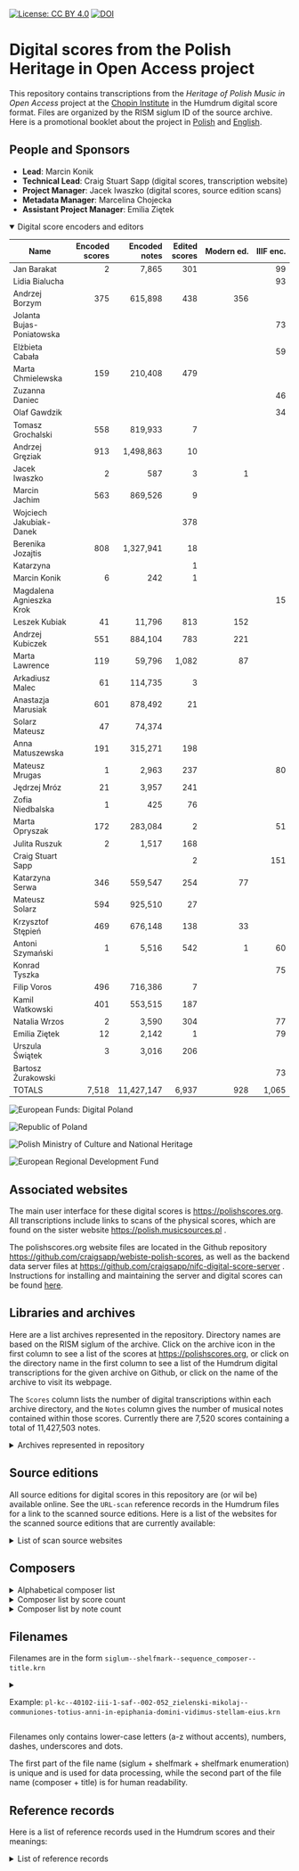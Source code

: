 
[![License: CC BY 4.0](https://img.shields.io/badge/License-CC_BY_4.0-lightgrey.svg)](https://creativecommons.org/licenses/by/4.0/)
[![DOI](https://zenodo.org/badge/DOI/10.5281/zenodo.7118989.svg)](https://doi.org/10.5281/zenodo.7118989)

Digital scores from the Polish Heritage in Open Access project
==============================================================

This repository contains transcriptions from the _Heritage of Polish
Music in Open Access_ project at the [Chopin Institute](https://nifc.pl/en) in the
Humdrum digital score format.   Files are organized by the RISM siglum ID of the
source archive.  Here is a promotional booklet about the project 
in [Polish](https://polishscores.org/info/booklet/popc-2022_pl.pdf)
and [English](https://polishscores.org/info/booklet/popc-2022_en.pdf).



People and Sponsors
-------------------

* **Lead**: Marcin Konik
* **Technical Lead**: Craig Stuart Sapp (digital scores, transcription website)
* **Project Manager**: Jacek Iwaszko (digital scores, source edition scans)
* **Metadata Manager**: Marcelina Chojecka
* **Assistant Project Manager**: Emilia Ziętek

<details open>
<summary>Digital score encoders and editors </summary>

| Name | Encoded scores | Encoded notes | Edited scores | Modern&nbsp;ed. | IIIF&nbsp;enc. |
| ---- | -------------: | ------------: | ------------: | ---------: | ----------: |
| Jan Barakat | 2 | 7,865 | 301 |  | 99 |
| Lidia Bialucha |  |  |  |  | 93 |
| Andrzej Borzym | 375 | 615,898 | 438 | 356 |  |
| Jolanta Bujas-Poniatowska |  |  |  |  | 73 |
| Elżbieta Cabała |  |  |  |  | 59 |
| Marta Chmielewska | 159 | 210,408 | 479 |  |  |
| Zuzanna Daniec |  |  |  |  | 46 |
| Olaf Gawdzik |  |  |  |  | 34 |
| Tomasz Grochalski | 558 | 819,933 | 7 |  |  |
| Andrzej Gręziak | 913 | 1,498,863 | 10 |  |  |
| Jacek Iwaszko | 2 | 587 | 3 | 1 |  |
| Marcin Jachim | 563 | 869,526 | 9 |  |  |
| Wojciech Jakubiak-Danek |  |  | 378 |  |  |
| Berenika Jozajtis | 808 | 1,327,941 | 18 |  |  |
| Katarzyna |  |  | 1 |  |  |
| Marcin Konik | 6 | 242 | 1 |  |  |
| Magdalena Agnieszka Krok |  |  |  |  | 15 |
| Leszek Kubiak | 41 | 11,796 | 813 | 152 |  |
| Andrzej Kubiczek | 551 | 884,104 | 783 | 221 |  |
| Marta Lawrence | 119 | 59,796 | 1,082 | 87 |  |
| Arkadiusz Malec | 61 | 114,735 | 3 |  |  |
| Anastazja Marusiak | 601 | 878,492 | 21 |  |  |
| Solarz Mateusz | 47 | 74,374 |  |  |  |
| Anna Matuszewska | 191 | 315,271 | 198 |  |  |
| Mateusz Mrugas | 1 | 2,963 | 237 |  | 80 |
| Jędrzej Mróz | 21 | 3,957 | 241 |  |  |
| Zofia Niedbalska | 1 | 425 | 76 |  |  |
| Marta Opryszak | 172 | 283,084 | 2 |  | 51 |
| Julita Ruszuk | 2 | 1,517 | 168 |  |  |
| Craig Stuart Sapp |  |  | 2 |  | 151 |
| Katarzyna Serwa | 346 | 559,547 | 254 | 77 |  |
| Mateusz Solarz | 594 | 925,510 | 27 |  |  |
| Krzysztof Stępień | 469 | 676,148 | 138 | 33 |  |
| Antoni Szymański | 1 | 5,516 | 542 | 1 | 60 |
| Konrad Tyszka |  |  |  |  | 75 |
| Filip Voros | 496 | 716,386 | 7 |  |  |
| Kamil Watkowski | 401 | 553,515 | 187 |  |  |
| Natalia Wrzos | 2 | 3,590 | 304 |  | 77 |
| Emilia Ziętek | 12 | 2,142 | 1 |  | 79 |
| Urszula Świątek | 3 | 3,016 | 206 |  |  |
| Bartosz Żurakowski |  |  |  |  | 73 |
| TOTALS | 7,518 | 11,427,147 | 6,937 | 928 | 1,065 |

</details>


![European Funds: Digital Poland](https://user-images.githubusercontent.com/3487289/187831797-73f8d302-7299-499e-a93a-5a977fda556d.png)

![Republic of Poland](https://user-images.githubusercontent.com/3487289/187831991-56a199a3-6d13-4414-b565-9cb28c8c3627.png)

![Polish Ministry of Culture and National Heritage](https://user-images.githubusercontent.com/3487289/187832111-9d2e5c72-0c6b-4bdb-8c3f-b692c6f4b553.png)

![European Regional Development Fund](https://user-images.githubusercontent.com/3487289/187836194-74a41748-21f7-45fa-856e-739d5aab6829.png)



Associated websites
-----------------

The main user interface for these digital scores is https://polishscores.org.
All transcriptions include links to scans of the physical scores, which are
found on the sister website https://polish.musicsources.pl .

The polishscores.org website files are located in the Github repository 
https://github.com/craigsapp/webiste-polish-scores, as well as the backend
data server files at https://github.com/craigsapp/nifc-digital-score-server . Instructions
for installing and maintaining the server and digital scores can be
found [here](https://docs.google.com/document/d/1GacdLcQktSHn2LL7uAoLlU5EelAKPKinbQK19JTCa5I).



Libraries and archives
----------------------

Here are a list archives represented in the repository.  Directory
names are based on the RISM siglum of the archive.  Click on the
archive icon in the first column to see a list of the scores at
https://polishscores.org, or click on the directory name in the
first column to see a list of the Humdrum digital transcriptions
for the given archive on Github, or click on the name of the archive
to visit its webpage.

The `Scores` column lists the number of digital transcriptions within
each archive directory, and the `Notes` column gives the number of
musical notes contained within those scores.   Currently there are
7,520 scores containing a total of 11,427,503 notes.

<details><summary>Archives represented in repository</summary>

| Siglum | Library | Scores |    % | Notes |    % |
| ------ | ------- | -----: | ---: | ----: | ---: |
| <a target="_blank" href="https://polishscores.org?s=pl-cz"><img src="https://raw.githubusercontent.com/craigsapp/website-polish-scores/main/img/siglum/unknown.svg"></a><br/><span style="white-space:pre; text-align:center;" class="nobr">[pl-cz](https://github.com/pl-wnifc/humdrum-polish-scores/tree/main/pl-cz/kern)</span></span> | [Jasna Góra Monastery](https://jasnagora.pl/en/o-sanktuarium/biblioteki/biblioteka-jasnogorska) | 1,298 | 17.2 | 3,359,559 | 29.3 |
| <a target="_blank" href="https://polishscores.org?s=pl-wtm"><img src="https://raw.githubusercontent.com/craigsapp/website-polish-scores/main/img/siglum/unknown.svg"></a><br/><span style="white-space:pre; text-align:center;" class="nobr">[pl-wtm](https://github.com/pl-wnifc/humdrum-polish-scores/tree/main/pl-wtm/kern)</span></span> | [Warsaw Music Society](http://warszawskietowarzystwomuzyczne.pl/biblioteka/) | 1,227 | 16.3 | 2,309,236 | 20.2 |
| <a target="_blank" href="https://polishscores.org?s=pl-sa"><img src="https://raw.githubusercontent.com/craigsapp/website-polish-scores/main/img/siglum/unknown.svg"></a><br/><span style="white-space:pre; text-align:center;" class="nobr">[pl-sa](https://github.com/pl-wnifc/humdrum-polish-scores/tree/main/pl-sa/kern)</span></span> | [Diocesan Library, Sandomierz](https://bc.bdsandomierz.pl/dlibra?language=en) | 1,244 | 16.5 | 1,574,950 | 13.7 |
| <a target="_blank" href="https://polishscores.org?s=pl-kk"><img src="https://raw.githubusercontent.com/craigsapp/website-polish-scores/main/img/siglum/unknown.svg"></a><br/><span style="white-space:pre; text-align:center;" class="nobr">[pl-kk](https://github.com/pl-wnifc/humdrum-polish-scores/tree/main/pl-kk/kern)</span></span> | [Wawel Cathedral, Cracow](http://akkk.com.pl) | 1,721 | 22.8 | 1,320,702 | 11.5 |
| <a target="_blank" href="https://polishscores.org?s=pl-wn"><img src="https://raw.githubusercontent.com/craigsapp/website-polish-scores/main/img/siglum/unknown.svg"></a><br/><span style="white-space:pre; text-align:center;" class="nobr">[pl-wn](https://github.com/pl-wnifc/humdrum-polish-scores/tree/main/pl-wn/kern)</span></span> | [Polish National Library](https://www.bn.org.pl/en) | 505 | 6.7 | 815,962 | 7.1 |
| <a target="_blank" href="https://polishscores.org?s=pl-wumfc"><img src="https://raw.githubusercontent.com/craigsapp/website-polish-scores/main/img/siglum/unknown.svg"></a><br/><span style="white-space:pre; text-align:center;" class="nobr">[pl-wumfc](https://github.com/pl-wnifc/humdrum-polish-scores/tree/main/pl-wumfc/kern)</span></span> | [Chopin University of Music](http://www.biblioteka.chopin.edu.pl/pl) | 287 | 3.8 | 623,757 | 5.4 |
| <a target="_blank" href="https://polishscores.org?s=pl-stab"><img src="https://raw.githubusercontent.com/craigsapp/website-polish-scores/main/img/siglum/unknown.svg"></a><br/><span style="white-space:pre; text-align:center;" class="nobr">[pl-stab](https://github.com/pl-wnifc/humdrum-polish-scores/tree/main/pl-stab/kern)</span></span> | [St. Adalbert Abbey, Staniątki](https://rism.info/library_collections/2017/09/28/music-in-the-convent-of-st-adalberts-abbey-in.html) | 154 | 2.0 | 379,880 | 3.3 |
| <a target="_blank" href="https://polishscores.org?s=pl-wnifc"><img src="https://raw.githubusercontent.com/craigsapp/website-polish-scores/main/img/siglum/unknown.svg"></a><br/><span style="white-space:pre; text-align:center;" class="nobr">[pl-wnifc](https://github.com/pl-wnifc/humdrum-polish-scores/tree/main/pl-wnifc/kern)</span></span> | [Chopin Institute, Warsaw](https://nifc.pl/en) | 394 | 5.2 | 337,309 | 2.9 |
| <a target="_blank" href="https://polishscores.org?s=pl-gd"><img src="https://raw.githubusercontent.com/craigsapp/website-polish-scores/main/img/siglum/unknown.svg"></a><br/><span style="white-space:pre; text-align:center;" class="nobr">[pl-gd](https://github.com/pl-wnifc/humdrum-polish-scores/tree/main/pl-gd/kern)</span></span> | [Gdańsk Library PAoS](https://bgpan.gda.pl/?lang=en) | 245 | 3.2 | 190,407 | 1.6 |
| <a target="_blank" href="https://polishscores.org?s=s-uu"><img src="https://raw.githubusercontent.com/craigsapp/website-polish-scores/main/img/siglum/unknown.svg"></a><br/><span style="white-space:pre; text-align:center;" class="nobr">[s-uu](https://github.com/pl-wnifc/humdrum-polish-scores/tree/main/s-uu/kern)</span></span> | [Uppsala University Library](https://www.ub.uu.se/?languageId=1) | 46 | 0.6 | 137,778 | 1.2 |
| <a target="_blank" href="https://polishscores.org?s=pl-kj"><img src="https://raw.githubusercontent.com/craigsapp/website-polish-scores/main/img/siglum/unknown.svg"></a><br/><span style="white-space:pre; text-align:center;" class="nobr">[pl-kj](https://github.com/pl-wnifc/humdrum-polish-scores/tree/main/pl-kj/kern)</span></span> | [Jagiellonian Library, Cracow](https://bj.uj.edu.pl/en_GB/start-en) | 32 | 0.4 | 83,739 | 0.7 |
| <a target="_blank" href="https://polishscores.org?s=pl-kozmzk"><img src="https://raw.githubusercontent.com/craigsapp/website-polish-scores/main/img/siglum/unknown.svg"></a><br/><span style="white-space:pre; text-align:center;" class="nobr">[pl-kozmzk](https://github.com/pl-wnifc/humdrum-polish-scores/tree/main/pl-kozmzk/kern)</span></span> | [Zamoyski Museum, Kozłówka](https://www-muzeumzamoyskich-pl.translate.goog/?_x_tr_sch=http&_x_tr_sl=auto&_x_tr_tl=en&_x_tr_hl=en) | 167 | 2.2 | 82,883 | 0.7 |
| <a target="_blank" href="https://polishscores.org?s=pl-kc"><img src="https://raw.githubusercontent.com/craigsapp/website-polish-scores/main/img/siglum/unknown.svg"></a><br/><span style="white-space:pre; text-align:center;" class="nobr">[pl-kc](https://github.com/pl-wnifc/humdrum-polish-scores/tree/main/pl-kc/kern)</span></span> | [Czartoryski Library, Cracow](https://mnk.pl/branch/the-princes-czartoyski-library) | 108 | 1.4 | 73,359 | 0.6 |
| <a target="_blank" href="https://polishscores.org?s=d-b"><img src="https://raw.githubusercontent.com/craigsapp/website-polish-scores/main/img/siglum/unknown.svg"></a><br/><span style="white-space:pre; text-align:center;" class="nobr">[d-b](https://github.com/pl-wnifc/humdrum-polish-scores/tree/main/d-b/kern)</span></span> | [Berlin State Library](https://staatsbibliothek-berlin.de/en/) | 32 | 0.4 | 45,368 | 0.3 |
| <a target="_blank" href="https://polishscores.org?s=pl-wru"><img src="https://raw.githubusercontent.com/craigsapp/website-polish-scores/main/img/siglum/unknown.svg"></a><br/><span style="white-space:pre; text-align:center;" class="nobr">[pl-wru](https://github.com/pl-wnifc/humdrum-polish-scores/tree/main/pl-wru/kern)</span></span> | [Wrocław University Library](https://www.bu.uni.wroc.pl/en) | 24 | 0.3 | 43,392 | 0.3 |
| <a target="_blank" href="https://polishscores.org?s=ch-gmu"><img src="https://raw.githubusercontent.com/craigsapp/website-polish-scores/main/img/siglum/unknown.svg"></a><br/><span style="white-space:pre; text-align:center;" class="nobr">[ch-gmu](https://github.com/pl-wnifc/humdrum-polish-scores/tree/main/ch-gmu/kern)</span></span> | [Music Library, Geneve](http://institutions.ville-geneve.ch/fr/bge/services/salles-detude/la-musicale/) | 3 | 0.0 | 37,986 | 0.3 |
| <a target="_blank" href="https://polishscores.org?s=d-hs"><img src="https://raw.githubusercontent.com/craigsapp/website-polish-scores/main/img/siglum/unknown.svg"></a><br/><span style="white-space:pre; text-align:center;" class="nobr">[d-hs](https://github.com/pl-wnifc/humdrum-polish-scores/tree/main/d-hs/kern)</span></span> | [Hamburg University Library](https://www.sub.uni-hamburg.de/en/service/english.html) | 29 | 0.3 | 9,144 | 0.0 |
| <a target="_blank" href="https://polishscores.org?s=d-dl"><img src="https://raw.githubusercontent.com/craigsapp/website-polish-scores/main/img/siglum/unknown.svg"></a><br/><span style="white-space:pre; text-align:center;" class="nobr">[d-dl](https://github.com/pl-wnifc/humdrum-polish-scores/tree/main/d-dl/kern)</span></span> | [Dresden University Library](https://www.slub-dresden.de/en) | 2 | 0.0 | 947 | 0.0 |
| <a target="_blank" href="https://polishscores.org?s=d-mbs"><img src="https://raw.githubusercontent.com/craigsapp/website-polish-scores/main/img/siglum/unknown.svg"></a><br/><span style="white-space:pre; text-align:center;" class="nobr">[d-mbs](https://github.com/pl-wnifc/humdrum-polish-scores/tree/main/d-mbs/kern)</span></span> | [Bavarian State Library](https://www.bsb-muenchen.de/en/) | 1 | 0.0 | 823 | 0.0 |
| <a target="_blank" href="https://polishscores.org?s=d-bnu"><img src="https://raw.githubusercontent.com/craigsapp/website-polish-scores/main/img/siglum/unknown.svg"></a><br/><span style="white-space:pre; text-align:center;" class="nobr">[d-bnu](https://github.com/pl-wnifc/humdrum-polish-scores/tree/main/d-bnu/kern)</span></span> | [Bonn University Library](https://www.ulb.uni-bonn.de/en/) | 1 | 0.0 | 322 | 0.0 |

</details>


Source editions
---------------

All source editions for digital scores in this repository are (or wil be)
available online.  See the `URL-scan` reference records in the Humdrum
files for a link to the scanned source editions.  Here is a list of the
websites for the scanned source editions that are currently available:

<details>
<summary>List of scan source websites</summary>

| Website | Scores | Percent |
| ------- | -----: | ------: |
| <a target="_blank" href="http://staniatki.studiokropka.pl/mbp">Music of the Polish Benedictine Sisters</a> | 8 | 0.1 |
| <a target="_blank" href="https://bc.bdsandomierz.pl/dilibra">Digital Library of the Diocesan Library in Sandomierz</a> | 1,010 | 15.7 |
| (https://chopinonline.ac.uk)[https://chopinonline.ac.uk] | 3 | 0.0 |
| <a target="_blank" href="https://cyfrowe.mnk.pl">Polish National Museum in Krakow</a> | 108 | 1.6 |
| (https://digital.slub-dresden.de)[https://digital.slub-dresden.de] | 2 | 0.0 |
| (https://digital.staatsbibliothek-berlin.de)[https://digital.staatsbibliothek-berlin.de] | 32 | 0.4 |
| (https://digitale-sammlungen.ulb.uni-bonn.de)[https://digitale-sammlungen.ulb.uni-bonn.de] | 1 | 0.0 |
| (https://digitalisate.sub.uni-hamburg.de)[https://digitalisate.sub.uni-hamburg.de] | 29 | 0.4 |
| (https://jbc.bj.uj.edu.pl)[https://jbc.bj.uj.edu.pl] | 17 | 0.2 |
| <a target="_blank" href="https://polish.musicsources.pl">Polish Music Sources</a> (<a target="_blank" href="https://nifc.pl">NIFC<a>) | 4,616 | 71.7 |
| <a target="_blank" href="http://polona.pl">Polona</a> (<a target="_blank" href="https://www.bn.org.pl/en">Polish National Library</a>) | 5 | 0.0 |
| (https://polona2.pl)[https://polona2.pl] | 529 | 8.2 |
| (https://stimmbuecher.digitale-sammlungen.de)[https://stimmbuecher.digitale-sammlungen.de] | 1 | 0.0 |
| (https://www.bibliotekacyfrowa.pl)[https://www.bibliotekacyfrowa.pl] | 24 | 0.3 |
| (https://www2.musik.uu.se)[https://www2.musik.uu.se] | 46 | 0.7 |
| TOTAL | 6431 |     |

</details>



Composers
---------

<details markdown="1">
<summary> Alphabetical composer list</summary>

| Composer | Scores | Notes |
| -------- | -----: | ----: |
| A. S. | 2 | 711 |
| Abersbach, Jan Jiří | 2 | 1,693 |
| Andrychowicz, J. | 2 | 1,913 |
| Anerio, Giovanni Francesco | 6 | 7,670 |
| Anonymous | 1,960 | 1,156,939 |
| Asola, Giovanni Matteo | 23 | 12,800 |
| Astorga, Emanuele d' | 1 | 1,682 |
| Bach, Johann Christian | 6 | 12,310 |
| Barcicki, Jan | 6 | 2,664 |
| Bauer | 7 | 18,876 |
| Bauer, Joseph Anton | 1 | 1,494 |
| Bazylik, Cyprian | 8 | 1,737 |
| Beethoven, Ludwig van | 1 | 2,476 |
| Bellinzani, Paolo Benedetto | 4 | 3,792 |
| Bencini | 1 | 1,712 |
| Beyer, Ferdinand | 1 | 2,284 |
| Biandrà, Giovanni Pietro | 2 | 1,140 |
| Binder, Christlieb Siegmund | 6 | 9,216 |
| Boczkowski, Kazimierz | 3 | 7,182 |
| Bogoimski, Tadeusz | 5 | 13,603 |
| Boguński, Baltazar | 7 | 39,063 |
| Bohdanowicz, Bazyli | 4 | 6,535 |
| Boieldieu, Adrien | 1 | 356 |
| Bolehovský, Josef | 21 | 60,990 |
| Borek, Krzysztof | 9 | 7,256 |
| Borimius, Jan | 1 | 983 |
| Bortnjanskij, Dmitrij Stepanovič | 1 | 251 |
| Braun, Jan | 1 | 4,949 |
| Brentner, Johann Joseph Ignaz | 10 | 13,163 |
| Brioschi, Antonio | 4 | 3,284 |
| Brixi, František Xaver | 5 | 20,391 |
| Brixi, Viktorín | 2 | 9,613 |
| Brykner, Jerzy | 26 | 37,627 |
| Brzezińska, Filipina | 3 | 1,699 |
| Brzowska, Jadwiga | 5 | 2,319 |
| Buchner, Philipp Friedrich | 24 | 43,392 |
| Bułakowski, Stefan | 13 | 15,440 |
| Bühler, Franz | 1 | 180 |
| Bądarzewska, Tekla | 7 | 8,600 |
| Caderski, Piotr | 1 | 272 |
| Cadéac, Pierre | 10 | 7,567 |
| Caldara, Antonio | 1 | 1,138 |
| Cardilli, Jacopo Antonio | 1 | 101 |
| Casali, Giovanni Battista | 17 | 16,203 |
| Certon, Pierre | 18 | 17,610 |
| Chodkiewicz, Zofia | 2 | 1,227 |
| Chopin, Fryderyk | 3 | 37,986 |
| Chwalibóg, Izydor Konstanty | 6 | 2,476 |
| Constanzi | 9 | 7,842 |
| Conti | 2 | 4,378 |
| Costanzi, Giovanni Battista | 18 | 10,983 |
| Cramer, Johann Baptist | 1 | 3,325 |
| Croce, Giovanni | 4 | 410 |
| Cybulski, Izydor Józef | 10 | 6,608 |
| Czajkowski, Konstanty | 1 | 1,873 |
| Czerny, Carl | 1 | 561 |
| Damse, Józef | 14 | 56,949 |
| Danielski, Florian | 2 | 2,410 |
| Danik, Ján Ignác | 9 | 18,594 |
| Danka | 9 | 20,239 |
| Dankowski, Adalbert | 149 | 418,961 |
| Daubeck, Józef | 2 | 7,032 |
| De Majo, Gian Francesco | 1 | 2,630 |
| Dembowska, Konstancja | 1 | 181 |
| Dietrich, Moritz | 2 | 3,463 |
| Dittersdorf, Carl Ditters von | 4 | 7,906 |
| Dobrzyński, Ignacy Feliks | 56 | 223,202 |
| Elsner, Józef | 142 | 557,515 |
| Engel, Jan | 29 | 78,432 |
| Ett, Caspar | 1 | 129 |
| Fertner, Karol | 4 | 18,728 |
| Fierszewicz, Daniel | 2 | 306 |
| Figulenti | 1 | 2,221 |
| Filipowicz, P. | 1 | 144 |
| Fils, Anton | 4 | 3,987 |
| Fischietti, Giovanni | 1 | 1,690 |
| Flasza, Tomasz | 1 | 82 |
| Fleming, Jan | 9 | 36,561 |
| Flori, Georg | 4 | 496 |
| Fuchs | 1 | 281 |
| Förster, Kaspar | 44 | 133,795 |
| Führer, Robert | 6 | 1,749 |
| G. B. B. | 1 | 857 |
| Gabrieli, Andrea | 4 | 621 |
| Gabussi, Giulio Cesare | 2 | 237 |
| Gall, Jan Karol | 10 | 6,967 |
| Gallus, Iacobus | 1 | 426 |
| Gawara, Walentyn | 1 | 535 |
| Geiger, Konstanze | 1 | 110 |
| Geistlener, Barbara | 1 | 702 |
| Gimeshoffer | 3 | 2,806 |
| Giżycka-Zamoyska, Ludmiła | 3 | 2,234 |
| Goetz-Gieczyński, Cyryl | 15 | 77,488 |
| Gomółka, Mikołaj | 151 | 27,690 |
| Gorczycki, Grzegorz Gerwazy | 65 | 41,502 |
| Gostowski | 2 | 1,795 |
| Gotschalk, Filip | 33 | 65,230 |
| Goudimel, Claude | 8 | 6,913 |
| Gołąbek, Jakub | 6 | 9,548 |
| Grabowski, Stanisław | 1 | 5,485 |
| Graun, Carl Heinrich | 9 | 22,714 |
| Grem, Tomasz | 1 | 2,374 |
| Grim, Józef | 15 | 3,933 |
| Grose, Michael Ehregott | 1 | 1,090 |
| Grossmann, Ludwik | 2 | 1,807 |
| Gruberski, Eugenjusz | 1 | 1,107 |
| Guami, Gioseffo | 4 | 606 |
| Guglielmi, Pietro Alessandro | 3 | 5,706 |
| Habermann, Jan Piotr | 3 | 4,270 |
| Hanel | 6 | 1,742 |
| Haslinger | 8 | 6,007 |
| Hasse, Johann Adolf | 15 | 45,731 |
| Haydn, Joseph | 23 | 20,548 |
| Hepner | 10 | 3,205 |
| Hermanowski, A. | 3 | 7,222 |
| Hertz, Michał | 71 | 102,809 |
| Hey-Stawicki, Michał | 2 | 576 |
| Hlonowski, J. | 2 | 294 |
| Hoffmeister, Franz Anton | 2 | 753 |
| Hofmann, Leopold | 9 | 27,667 |
| Holland, Jan Dawid | 40 | 23,431 |
| Holzbauer, Ignaz | 2 | 4,785 |
| Händel, Georg Friedrich | 1 | 298 |
| Häser, August Ferdinand | 20 | 8,272 |
| Hérissant, Jehan | 3 | 2,768 |
| Ingegneri, Marc'Antonio | 1 | 192 |
| Isaac, Heinrich | 1 | 530 |
| Isouard, Nicolas | 1 | 359 |
| Jachet de Mantua | 5 | 5,723 |
| Jacotin | 2 | 3,403 |
| Janicki, Mikołaj | 4 | 3,333 |
| Janiewicz, Feliks | 17 | 36,591 |
| Janisch | 1 | 3,154 |
| Jansa, Leopold | 1 | 5,052 |
| Jarecki, Henryk | 2 | 1,691 |
| Jarecki, Józef | 8 | 5,777 |
| Jarzębski, Adam | 28 | 38,092 |
| Jeric | 5 | 2,986 |
| Just, Franciszek Kasper | 15 | 36,772 |
| Kalous, Václav | 8 | 34,622 |
| Kamieński, Antoni | 5 | 2,921 |
| Kamiński, F. | 2 | 4,936 |
| Kamiński, P. | 1 | 3,165 |
| Karłowicz, Mieczysław | 14 | 74,688 |
| Kaspar | 6 | 4,653 |
| Kasprzykowski, Ignacy | 12 | 7,987 |
| Każyński, Wiktor | 1 | 1,651 |
| Kellerer, Christophorus | 1 | 2,292 |
| Kietliński, Albert | 1 | 555 |
| Klakowski | 9 | 22,150 |
| Klemczyński, Julian | 3 | 4,529 |
| Kobierkowicz, Józef | 14 | 19,943 |
| Komorowski, Ignacy Marceli | 1 | 217 |
| Koperski, Maksymilian | 24 | 78,901 |
| Kotowicz | 6 | 14,262 |
| Kottritsch, Franciszek | 10 | 11,728 |
| Kozłowski, Józef | 31 | 117,841 |
| Kościuszko, Tadeusz | 4 | 2,706 |
| Krassowski | 1 | 1,944 |
| Kraszewski, Józef Ignacy | 1 | 1,257 |
| Kraus, Józef | 1 | 1,962 |
| Kraus, Lambert | 8 | 11,329 |
| Kreith | 4 | 2,010 |
| Krener, Jan | 2 | 771 |
| Kreutzer | 1 | 512 |
| Krogulski, Józef Władysław | 41 | 65,330 |
| Krogulski, Władysław | 1 | 1,464 |
| Krysta, Józef | 1 | 1,217 |
| Krzewdzieński, Paweł | 1 | 5,083 |
| Krzykowski, F. | 1 | 1,968 |
| Królikiewicz, Napoleon | 3 | 1,181 |
| Kuci, Mateusz | 21 | 54,038 |
| Kurpiński, Karol Kazimierz | 38 | 69,648 |
| Kuttricz, Lania | 1 | 2,389 |
| Königsperger, Marianus | 7 | 10,654 |
| Kątski, Antoni | 5 | 16,770 |
| Kątski, Apolinary | 20 | 78,032 |
| Kędzierski, X. A. | 1 | 205 |
| Lachner, Ignaz | 3 | 2,218 |
| Lampugnani, Giovanni Battista | 1 | 1,646 |
| Lasso, Ferdinand di | 2 | 230 |
| Lasso, Orlando di | 33 | 6,612 |
| Lasso, Rudolph di | 4 | 606 |
| Laube, Antonín | 1 | 1,643 |
| Lechleitner, Ferdinand Simon | 51 | 127,071 |
| Lessel, Franciszek | 21 | 44,134 |
| Leszczyński, Władysław | 5 | 5,885 |
| Lewandowski, Leopold Leon | 3 | 1,666 |
| Lhéritier, Jean | 1 | 1,127 |
| Lilius, Franciszek | 38 | 24,544 |
| Linowski, Józef | 1 | 632 |
| Lipski, Stanisław | 3 | 4,614 |
| Loos, Karel | 1 | 2,391 |
| Lubelczyk, Jakub | 1 | 180 |
| Lubomirska, Ludwika | 1 | 614 |
| Lubomirski, Kazimierz | 4 | 6,085 |
| Lubowski, Józef | 1 | 6,519 |
| Luna, Georgius | 92 | 251,534 |
| Luython, Carl | 8 | 4,289 |
| Löbmann, J. | 4 | 1,066 |
| M.M. | 4 | 2,322 |
| Maader, Ludwik | 46 | 116,000 |
| Maintzer, Franz | 3 | 290 |
| Majewska, J. | 1 | 203 |
| Maldere, Pierre van | 3 | 6,821 |
| Malik, Jan | 4 | 4,894 |
| Marenzio, Luca | 171 | 112,168 |
| Marescalchi, Luigi | 6 | 14,475 |
| Massaino, Tiburzio | 5 | 662 |
| Maszyński, Piotr | 4 | 3,909 |
| Mathieu | 1 | 708 |
| Matuszkiewicz, Franciszek | 3 | 6,611 |
| Maxylewicz, Wincenty | 7 | 6,281 |
| Mel, Rinaldo del | 3 | 405 |
| Merlini | 1 | 648 |
| Mielczewski, Marcin | 4 | 15,373 |
| Mikuli, Karol | 16 | 24,858 |
| Miné, Jacques-Claude-Adolphe | 1 | 2,388 |
| Miskiewicz, Maciej Arnulf | 1 | 204 |
| Monczyński, Roman | 1 | 1,920 |
| Monfreulle, Róża Eleonora | 1 | 581 |
| Moniuszko, Stanisław | 412 | 824,788 |
| Monte, Philippe de | 4 | 503 |
| Morales, Cristóbal de | 5 | 6,205 |
| Morawski, Józef Bernard | 2 | 3,259 |
| Moulu, Pierre | 5 | 5,077 |
| Mouton, Jean | 1 | 2,032 |
| Mrozowski, Tadeusz | 12 | 14,227 |
| Musiałowski, Jan | 1 | 464 |
| Mysliveček, Josef | 3 | 2,366 |
| Méhul, Etienne-Nicolas | 1 | 236 |
| Młynarski, Emil | 11 | 29,333 |
| Namieyski, Jan | 5 | 16,537 |
| Namysłowski, Karol | 6 | 4,753 |
| Naumann, Johann Gottlieb | 4 | 8,625 |
| Neumann | 4 | 7,842 |
| Neumann, Wawrzyniec | 11 | 19,988 |
| Nidecki, Tomasz Napoleon | 1 | 561 |
| Niewiadomski, Stanisław | 1 | 885 |
| Noskowski, Zygmunt | 108 | 211,775 |
| Nowakiewicz, Kazimierz | 26 | 61,177 |
| Nowakowski, Józef | 19 | 15,917 |
| Nowicki, Ludwik | 2 | 4,766 |
| Ogiński, Michał Kleofas | 16 | 11,435 |
| Orda, Napoleon | 2 | 3,427 |
| Orgas, Annibale | 1 | 843 |
| Orłowski, Antoni | 1 | 1,038 |
| Orłowski, Michał | 16 | 31,120 |
| Osmański, Wojciech | 4 | 4,087 |
| Ostrowski, Jan | 3 | 1,933 |
| Pacelli, Asprilio | 9 | 9,933 |
| Pachulski, Henryk | 1 | 453 |
| Paderewski, Ignacy Jan | 112 | 140,685 |
| Palestrina, Giovanni Pierluigi da | 46 | 20,717 |
| Paszkiewicz, Andrzej | 3 | 1,031 |
| Pausch, Eugen | 7 | 11,803 |
| Pergolesi, Giovanni Battista | 12 | 15,350 |
| Pichl, Václav | 1 | 3,476 |
| Pichler, Johann Melchior | 5 | 4,737 |
| Piotrowski, Franciszek | 1 | 2,660 |
| Pitoni, Giuseppe Ottavio | 2 | 1,213 |
| Pleyel, Ignace | 14 | 24,142 |
| Pokorný, Franz Xaver | 1 | 2,500 |
| Porta, Costanzo | 2 | 151 |
| Potocka, Emilia | 1 | 2,017 |
| Pottier, Matthias | 3 | 452 |
| Puchalski | 1 | 181 |
| Pugnani, Gaetano | 15 | 10,742 |
| Pych, Leopold | 18 | 42,371 |
| Pękiel, Bartłomiej | 56 | 57,975 |
| Radziwiłł, Antoni Henryk | 3 | 1,269 |
| Raszek, Wacław | 128 | 363,227 |
| Rathgeber, Johann Valentin | 6 | 12,747 |
| Ratti, Lorenzo | 1 | 230 |
| Renner, Josef | 7 | 6,551 |
| Rhein, Carolo de | 1 | 3,798 |
| Riccieri, Giovanni Antonio | 3 | 3,243 |
| Richling | 16 | 4,807 |
| Righini, Vincenzo | 8 | 38,549 |
| Rodowski, Aleksander | 57 | 153,190 |
| Rossini, Gioachino | 2 | 1,458 |
| Rossochalski | 1 | 1,055 |
| Rothe | 1 | 195 |
| Rudkowski, Mateusz | 1 | 234 |
| Ruffo, Vincenzo | 5 | 6,759 |
| Ruggiero | 1 | 1,933 |
| Ruth, Christian Joseph | 5 | 13,033 |
| Rychling, Wincenty Wacław | 2 | 490 |
| Rygall, Ignacy | 35 | 51,953 |
| Rzepko, Adolf | 12 | 23,735 |
| Różycki, Jacek | 12 | 10,512 |
| Sabino, Ippolito | 5 | 2,889 |
| Sacchini, Antonio | 3 | 7,765 |
| Salèpico, Josquino | 1 | 145 |
| Samin, Vulfran | 4 | 2,758 |
| Scacchi, Marco | 9 | 14,893 |
| Schall, Claus Nielsen | 1 | 533 |
| Schiedermayr, Johann Baptist | 1 | 1,425 |
| Scholenberger | 1 | 1,103 |
| Schwertzer, J. | 1 | 145 |
| Schöpf | 2 | 1,076 |
| Sebastian z Felsztyna | 5 | 2,867 |
| Senfl, Ludwig | 1 | 673 |
| Sieprawski, Paweł | 1 | 3,932 |
| Sierosławski, Józef | 1 | 752 |
| Singenberger, Johann Baptist | 13 | 2,366 |
| Siwiński, Andrzej | 24 | 24,555 |
| Smacierzyński | 1 | 113 |
| Sokół, Andrzej | 1 | 287 |
| Sonnenfeld, Adolf Gustaw | 1 | 1,428 |
| Sowiński, Wojciech | 97 | 273,992 |
| Stabile, Annibale | 63 | 47,467 |
| Stachowicz, Damian | 1 | 1,141 |
| Staromiejski, J. | 8 | 35,214 |
| Statkowski, Tadeusz | 1 | 6,252 |
| Stefani, Jan | 5 | 5,891 |
| Stefani, Józef | 457 | 868,872 |
| Stefani, P. | 2 | 860 |
| Stolle | 4 | 4,935 |
| Stolpe, Alojzy | 1 | 845 |
| Studziński, Karol | 7 | 3,333 |
| Studziński, Kazimierz | 1 | 593 |
| Studziński, Piotr | 10 | 16,914 |
| Studziński, Wincenty | 8 | 10,634 |
| Szadek, Tomasz | 9 | 10,181 |
| Szarzyński, Stanisław Sylwester | 1 | 2,363 |
| Szczurowski, Jacek | 22 | 43,304 |
| Szlagórski, Walenty | 19 | 10,497 |
| Szymanowska, Maria | 40 | 52,444 |
| Słoczyński, Wojciech | 11 | 30,488 |
| Tarnowski, Adam | 4 | 1,282 |
| Teichmann, Antoni | 1 | 1,269 |
| Terzago, Bernardino | 1 | 488 |
| Toeschi, Carl Joseph | 6 | 16,530 |
| Troschel | 1 | 122 |
| Troschel, Wilhelm | 34 | 45,116 |
| Turczyński, Paschalis | 1 | 1,452 |
| Turowicz, Ksawery | 1 | 219 |
| Tymolski, Fabian | 6 | 3,262 |
| Unicki | 1 | 928 |
| Vanhal, Johann Baptist | 2 | 560 |
| Vinci, Leonardo | 1 | 1,775 |
| Vogel | 21 | 136,024 |
| Volckmer, Augustin | 126 | 440,095 |
| Wacław z Szamotuł | 2 | 1,042 |
| Walczyński, Franciszek | 106 | 20,218 |
| Wański, Jan | 11 | 17,253 |
| Went, Johann Nepomuk | 4 | 3,658 |
| Wieniawski, Henryk | 38 | 111,290 |
| Wieniawski, Józef | 7 | 23,373 |
| Wiltberger, August | 5 | 1,811 |
| Winter, Peter von | 2 | 751 |
| Witt, Franz Xaver | 2 | 645 |
| Wolff, Edward | 1 | 2,502 |
| Worobecki, Józef | 5 | 1,680 |
| Wołoszko, Andrzej | 1 | 5,167 |
| Wronowicz, Maciej H. | 1 | 4,437 |
| Wroński, Adam | 4 | 9,232 |
| Wygrzywalski, Józef | 6 | 13,743 |
| Wysocki, Kasper Napoleon | 30 | 31,921 |
| Zajączkowski, Roman | 4 | 7,313 |
| Zandtfelder, Nicolaus Joseph Ignatius | 1 | 346 |
| Zangl, Johann Baptist | 6 | 3,045 |
| Zarzycki, Aleksander | 1 | 2,054 |
| Zarębski, Juliusz | 19 | 69,526 |
| Zeidler, Józef | 32 | 101,447 |
| Ziegler | 3 | 4,902 |
| Zieleniewicz, Mathias | 10 | 6,192 |
| Zieleński, Mikołaj | 108 | 73,359 |
| Zientarski, Romuald Teodor | 12 | 4,257 |
| Złotaszewski, Józef | 1 | 521 |
| Ćwiklicz, Bolesław Jan | 11 | 5,162 |
| Łada, Kazimierz | 2 | 2,389 |
| Łodwigowski, Edward Stefan | 50 | 9,152 |
| Łukaszewicz, Maciej | 3 | 4,796 |
| Ścigalski, Franciszek | 51 | 160,656 |
| Śmietański, Emil Władysław | 74 | 249,001 |
| Żebrowski, Marcin Józef | 71 | 154,141 |
| Żeleński, Władysław | 155 | 323,436 |

</details>

<details markdown="1">
<summary> Composer list by score count</summary>

| Composer | Scores | Notes |
| -------- | -----: | ----: |
| Anonymous | 1,960 | 1,156,939 |
| Stefani, Józef | 457 | 868,872 |
| Moniuszko, Stanisław | 412 | 824,788 |
| Marenzio, Luca | 171 | 112,168 |
| Żeleński, Władysław | 155 | 323,436 |
| Gomółka, Mikołaj | 151 | 27,690 |
| Dankowski, Adalbert | 149 | 418,961 |
| Elsner, Józef | 142 | 557,515 |
| Raszek, Wacław | 128 | 363,227 |
| Volckmer, Augustin | 126 | 440,095 |
| Paderewski, Ignacy Jan | 112 | 140,685 |
| Noskowski, Zygmunt | 108 | 211,775 |
| Zieleński, Mikołaj | 108 | 73,359 |
| Walczyński, Franciszek | 106 | 20,218 |
| Sowiński, Wojciech | 97 | 273,992 |
| Luna, Georgius | 92 | 251,534 |
| Śmietański, Emil Władysław | 74 | 249,001 |
| Hertz, Michał | 71 | 102,809 |
| Żebrowski, Marcin Józef | 71 | 154,141 |
| Gorczycki, Grzegorz Gerwazy | 65 | 41,502 |
| Stabile, Annibale | 63 | 47,467 |
| Rodowski, Aleksander | 57 | 153,190 |
| Dobrzyński, Ignacy Feliks | 56 | 223,202 |
| Pękiel, Bartłomiej | 56 | 57,975 |
| Lechleitner, Ferdinand Simon | 51 | 127,071 |
| Ścigalski, Franciszek | 51 | 160,656 |
| Łodwigowski, Edward Stefan | 50 | 9,152 |
| Maader, Ludwik | 46 | 116,000 |
| Palestrina, Giovanni Pierluigi da | 46 | 20,717 |
| Förster, Kaspar | 44 | 133,795 |
| Krogulski, Józef Władysław | 41 | 65,330 |
| Holland, Jan Dawid | 40 | 23,431 |
| Szymanowska, Maria | 40 | 52,444 |
| Kurpiński, Karol Kazimierz | 38 | 69,648 |
| Lilius, Franciszek | 38 | 24,544 |
| Wieniawski, Henryk | 38 | 111,290 |
| Rygall, Ignacy | 35 | 51,953 |
| Troschel, Wilhelm | 34 | 45,116 |
| Gotschalk, Filip | 33 | 65,230 |
| Lasso, Orlando di | 33 | 6,612 |
| Zeidler, Józef | 32 | 101,447 |
| Kozłowski, Józef | 31 | 117,841 |
| Wysocki, Kasper Napoleon | 30 | 31,921 |
| Engel, Jan | 29 | 78,432 |
| Jarzębski, Adam | 28 | 38,092 |
| Brykner, Jerzy | 26 | 37,627 |
| Nowakiewicz, Kazimierz | 26 | 61,177 |
| Buchner, Philipp Friedrich | 24 | 43,392 |
| Koperski, Maksymilian | 24 | 78,901 |
| Siwiński, Andrzej | 24 | 24,555 |
| Asola, Giovanni Matteo | 23 | 12,800 |
| Haydn, Joseph | 23 | 20,548 |
| Szczurowski, Jacek | 22 | 43,304 |
| Bolehovský, Josef | 21 | 60,990 |
| Kuci, Mateusz | 21 | 54,038 |
| Lessel, Franciszek | 21 | 44,134 |
| Vogel | 21 | 136,024 |
| Häser, August Ferdinand | 20 | 8,272 |
| Kątski, Apolinary | 20 | 78,032 |
| Nowakowski, Józef | 19 | 15,917 |
| Szlagórski, Walenty | 19 | 10,497 |
| Zarębski, Juliusz | 19 | 69,526 |
| Certon, Pierre | 18 | 17,610 |
| Costanzi, Giovanni Battista | 18 | 10,983 |
| Pych, Leopold | 18 | 42,371 |
| Casali, Giovanni Battista | 17 | 16,203 |
| Janiewicz, Feliks | 17 | 36,591 |
| Mikuli, Karol | 16 | 24,858 |
| Ogiński, Michał Kleofas | 16 | 11,435 |
| Orłowski, Michał | 16 | 31,120 |
| Richling | 16 | 4,807 |
| Goetz-Gieczyński, Cyryl | 15 | 77,488 |
| Grim, Józef | 15 | 3,933 |
| Hasse, Johann Adolf | 15 | 45,731 |
| Just, Franciszek Kasper | 15 | 36,772 |
| Pugnani, Gaetano | 15 | 10,742 |
| Damse, Józef | 14 | 56,949 |
| Karłowicz, Mieczysław | 14 | 74,688 |
| Kobierkowicz, Józef | 14 | 19,943 |
| Pleyel, Ignace | 14 | 24,142 |
| Bułakowski, Stefan | 13 | 15,440 |
| Singenberger, Johann Baptist | 13 | 2,366 |
| Kasprzykowski, Ignacy | 12 | 7,987 |
| Mrozowski, Tadeusz | 12 | 14,227 |
| Pergolesi, Giovanni Battista | 12 | 15,350 |
| Rzepko, Adolf | 12 | 23,735 |
| Różycki, Jacek | 12 | 10,512 |
| Zientarski, Romuald Teodor | 12 | 4,257 |
| Młynarski, Emil | 11 | 29,333 |
| Neumann, Wawrzyniec | 11 | 19,988 |
| Słoczyński, Wojciech | 11 | 30,488 |
| Wański, Jan | 11 | 17,253 |
| Ćwiklicz, Bolesław Jan | 11 | 5,162 |
| Brentner, Johann Joseph Ignaz | 10 | 13,163 |
| Cadéac, Pierre | 10 | 7,567 |
| Cybulski, Izydor Józef | 10 | 6,608 |
| Gall, Jan Karol | 10 | 6,967 |
| Hepner | 10 | 3,205 |
| Kottritsch, Franciszek | 10 | 11,728 |
| Studziński, Piotr | 10 | 16,914 |
| Zieleniewicz, Mathias | 10 | 6,192 |
| Borek, Krzysztof | 9 | 7,256 |
| Constanzi | 9 | 7,842 |
| Danik, Ján Ignác | 9 | 18,594 |
| Danka | 9 | 20,239 |
| Fleming, Jan | 9 | 36,561 |
| Graun, Carl Heinrich | 9 | 22,714 |
| Hofmann, Leopold | 9 | 27,667 |
| Klakowski | 9 | 22,150 |
| Pacelli, Asprilio | 9 | 9,933 |
| Scacchi, Marco | 9 | 14,893 |
| Szadek, Tomasz | 9 | 10,181 |
| Bazylik, Cyprian | 8 | 1,737 |
| Goudimel, Claude | 8 | 6,913 |
| Haslinger | 8 | 6,007 |
| Jarecki, Józef | 8 | 5,777 |
| Kalous, Václav | 8 | 34,622 |
| Kraus, Lambert | 8 | 11,329 |
| Luython, Carl | 8 | 4,289 |
| Righini, Vincenzo | 8 | 38,549 |
| Staromiejski, J. | 8 | 35,214 |
| Studziński, Wincenty | 8 | 10,634 |
| Bauer | 7 | 18,876 |
| Boguński, Baltazar | 7 | 39,063 |
| Bądarzewska, Tekla | 7 | 8,600 |
| Königsperger, Marianus | 7 | 10,654 |
| Maxylewicz, Wincenty | 7 | 6,281 |
| Pausch, Eugen | 7 | 11,803 |
| Renner, Josef | 7 | 6,551 |
| Studziński, Karol | 7 | 3,333 |
| Wieniawski, Józef | 7 | 23,373 |
| Anerio, Giovanni Francesco | 6 | 7,670 |
| Bach, Johann Christian | 6 | 12,310 |
| Barcicki, Jan | 6 | 2,664 |
| Binder, Christlieb Siegmund | 6 | 9,216 |
| Chwalibóg, Izydor Konstanty | 6 | 2,476 |
| Führer, Robert | 6 | 1,749 |
| Gołąbek, Jakub | 6 | 9,548 |
| Hanel | 6 | 1,742 |
| Kaspar | 6 | 4,653 |
| Kotowicz | 6 | 14,262 |
| Marescalchi, Luigi | 6 | 14,475 |
| Namysłowski, Karol | 6 | 4,753 |
| Rathgeber, Johann Valentin | 6 | 12,747 |
| Toeschi, Carl Joseph | 6 | 16,530 |
| Tymolski, Fabian | 6 | 3,262 |
| Wygrzywalski, Józef | 6 | 13,743 |
| Zangl, Johann Baptist | 6 | 3,045 |
| Bogoimski, Tadeusz | 5 | 13,603 |
| Brixi, František Xaver | 5 | 20,391 |
| Brzowska, Jadwiga | 5 | 2,319 |
| Jachet de Mantua | 5 | 5,723 |
| Jeric | 5 | 2,986 |
| Kamieński, Antoni | 5 | 2,921 |
| Kątski, Antoni | 5 | 16,770 |
| Leszczyński, Władysław | 5 | 5,885 |
| Massaino, Tiburzio | 5 | 662 |
| Morales, Cristóbal de | 5 | 6,205 |
| Moulu, Pierre | 5 | 5,077 |
| Namieyski, Jan | 5 | 16,537 |
| Pichler, Johann Melchior | 5 | 4,737 |
| Ruffo, Vincenzo | 5 | 6,759 |
| Ruth, Christian Joseph | 5 | 13,033 |
| Sabino, Ippolito | 5 | 2,889 |
| Sebastian z Felsztyna | 5 | 2,867 |
| Stefani, Jan | 5 | 5,891 |
| Wiltberger, August | 5 | 1,811 |
| Worobecki, Józef | 5 | 1,680 |
| Bellinzani, Paolo Benedetto | 4 | 3,792 |
| Bohdanowicz, Bazyli | 4 | 6,535 |
| Brioschi, Antonio | 4 | 3,284 |
| Croce, Giovanni | 4 | 410 |
| Dittersdorf, Carl Ditters von | 4 | 7,906 |
| Fertner, Karol | 4 | 18,728 |
| Fils, Anton | 4 | 3,987 |
| Flori, Georg | 4 | 496 |
| Gabrieli, Andrea | 4 | 621 |
| Guami, Gioseffo | 4 | 606 |
| Janicki, Mikołaj | 4 | 3,333 |
| Kościuszko, Tadeusz | 4 | 2,706 |
| Kreith | 4 | 2,010 |
| Lasso, Rudolph di | 4 | 606 |
| Lubomirski, Kazimierz | 4 | 6,085 |
| Löbmann, J. | 4 | 1,066 |
| M.M. | 4 | 2,322 |
| Malik, Jan | 4 | 4,894 |
| Maszyński, Piotr | 4 | 3,909 |
| Mielczewski, Marcin | 4 | 15,373 |
| Monte, Philippe de | 4 | 503 |
| Naumann, Johann Gottlieb | 4 | 8,625 |
| Neumann | 4 | 7,842 |
| Osmański, Wojciech | 4 | 4,087 |
| Samin, Vulfran | 4 | 2,758 |
| Stolle | 4 | 4,935 |
| Tarnowski, Adam | 4 | 1,282 |
| Went, Johann Nepomuk | 4 | 3,658 |
| Wroński, Adam | 4 | 9,232 |
| Zajączkowski, Roman | 4 | 7,313 |
| Boczkowski, Kazimierz | 3 | 7,182 |
| Brzezińska, Filipina | 3 | 1,699 |
| Chopin, Fryderyk | 3 | 37,986 |
| Gimeshoffer | 3 | 2,806 |
| Giżycka-Zamoyska, Ludmiła | 3 | 2,234 |
| Guglielmi, Pietro Alessandro | 3 | 5,706 |
| Habermann, Jan Piotr | 3 | 4,270 |
| Hermanowski, A. | 3 | 7,222 |
| Hérissant, Jehan | 3 | 2,768 |
| Klemczyński, Julian | 3 | 4,529 |
| Królikiewicz, Napoleon | 3 | 1,181 |
| Lachner, Ignaz | 3 | 2,218 |
| Lewandowski, Leopold Leon | 3 | 1,666 |
| Lipski, Stanisław | 3 | 4,614 |
| Maintzer, Franz | 3 | 290 |
| Maldere, Pierre van | 3 | 6,821 |
| Matuszkiewicz, Franciszek | 3 | 6,611 |
| Mel, Rinaldo del | 3 | 405 |
| Mysliveček, Josef | 3 | 2,366 |
| Ostrowski, Jan | 3 | 1,933 |
| Paszkiewicz, Andrzej | 3 | 1,031 |
| Pottier, Matthias | 3 | 452 |
| Radziwiłł, Antoni Henryk | 3 | 1,269 |
| Riccieri, Giovanni Antonio | 3 | 3,243 |
| Sacchini, Antonio | 3 | 7,765 |
| Ziegler | 3 | 4,902 |
| Łukaszewicz, Maciej | 3 | 4,796 |
| A. S. | 2 | 711 |
| Abersbach, Jan Jiří | 2 | 1,693 |
| Andrychowicz, J. | 2 | 1,913 |
| Biandrà, Giovanni Pietro | 2 | 1,140 |
| Brixi, Viktorín | 2 | 9,613 |
| Chodkiewicz, Zofia | 2 | 1,227 |
| Conti | 2 | 4,378 |
| Danielski, Florian | 2 | 2,410 |
| Daubeck, Józef | 2 | 7,032 |
| Dietrich, Moritz | 2 | 3,463 |
| Fierszewicz, Daniel | 2 | 306 |
| Gabussi, Giulio Cesare | 2 | 237 |
| Gostowski | 2 | 1,795 |
| Grossmann, Ludwik | 2 | 1,807 |
| Hey-Stawicki, Michał | 2 | 576 |
| Hlonowski, J. | 2 | 294 |
| Hoffmeister, Franz Anton | 2 | 753 |
| Holzbauer, Ignaz | 2 | 4,785 |
| Jacotin | 2 | 3,403 |
| Jarecki, Henryk | 2 | 1,691 |
| Kamiński, F. | 2 | 4,936 |
| Krener, Jan | 2 | 771 |
| Lasso, Ferdinand di | 2 | 230 |
| Morawski, Józef Bernard | 2 | 3,259 |
| Nowicki, Ludwik | 2 | 4,766 |
| Orda, Napoleon | 2 | 3,427 |
| Pitoni, Giuseppe Ottavio | 2 | 1,213 |
| Porta, Costanzo | 2 | 151 |
| Rossini, Gioachino | 2 | 1,458 |
| Rychling, Wincenty Wacław | 2 | 490 |
| Schöpf | 2 | 1,076 |
| Stefani, P. | 2 | 860 |
| Vanhal, Johann Baptist | 2 | 560 |
| Wacław z Szamotuł | 2 | 1,042 |
| Winter, Peter von | 2 | 751 |
| Witt, Franz Xaver | 2 | 645 |
| Łada, Kazimierz | 2 | 2,389 |
| Astorga, Emanuele d' | 1 | 1,682 |
| Bauer, Joseph Anton | 1 | 1,494 |
| Beethoven, Ludwig van | 1 | 2,476 |
| Bencini | 1 | 1,712 |
| Beyer, Ferdinand | 1 | 2,284 |
| Boieldieu, Adrien | 1 | 356 |
| Borimius, Jan | 1 | 983 |
| Bortnjanskij, Dmitrij Stepanovič | 1 | 251 |
| Braun, Jan | 1 | 4,949 |
| Bühler, Franz | 1 | 180 |
| Caderski, Piotr | 1 | 272 |
| Caldara, Antonio | 1 | 1,138 |
| Cardilli, Jacopo Antonio | 1 | 101 |
| Cramer, Johann Baptist | 1 | 3,325 |
| Czajkowski, Konstanty | 1 | 1,873 |
| Czerny, Carl | 1 | 561 |
| De Majo, Gian Francesco | 1 | 2,630 |
| Dembowska, Konstancja | 1 | 181 |
| Ett, Caspar | 1 | 129 |
| Figulenti | 1 | 2,221 |
| Filipowicz, P. | 1 | 144 |
| Fischietti, Giovanni | 1 | 1,690 |
| Flasza, Tomasz | 1 | 82 |
| Fuchs | 1 | 281 |
| G. B. B. | 1 | 857 |
| Gallus, Iacobus | 1 | 426 |
| Gawara, Walentyn | 1 | 535 |
| Geiger, Konstanze | 1 | 110 |
| Geistlener, Barbara | 1 | 702 |
| Grabowski, Stanisław | 1 | 5,485 |
| Grem, Tomasz | 1 | 2,374 |
| Grose, Michael Ehregott | 1 | 1,090 |
| Gruberski, Eugenjusz | 1 | 1,107 |
| Händel, Georg Friedrich | 1 | 298 |
| Ingegneri, Marc'Antonio | 1 | 192 |
| Isaac, Heinrich | 1 | 530 |
| Isouard, Nicolas | 1 | 359 |
| Janisch | 1 | 3,154 |
| Jansa, Leopold | 1 | 5,052 |
| Kamiński, P. | 1 | 3,165 |
| Każyński, Wiktor | 1 | 1,651 |
| Kellerer, Christophorus | 1 | 2,292 |
| Kietliński, Albert | 1 | 555 |
| Komorowski, Ignacy Marceli | 1 | 217 |
| Krassowski | 1 | 1,944 |
| Kraszewski, Józef Ignacy | 1 | 1,257 |
| Kraus, Józef | 1 | 1,962 |
| Kreutzer | 1 | 512 |
| Krogulski, Władysław | 1 | 1,464 |
| Krysta, Józef | 1 | 1,217 |
| Krzewdzieński, Paweł | 1 | 5,083 |
| Krzykowski, F. | 1 | 1,968 |
| Kuttricz, Lania | 1 | 2,389 |
| Kędzierski, X. A. | 1 | 205 |
| Lampugnani, Giovanni Battista | 1 | 1,646 |
| Laube, Antonín | 1 | 1,643 |
| Lhéritier, Jean | 1 | 1,127 |
| Linowski, Józef | 1 | 632 |
| Loos, Karel | 1 | 2,391 |
| Lubelczyk, Jakub | 1 | 180 |
| Lubomirska, Ludwika | 1 | 614 |
| Lubowski, Józef | 1 | 6,519 |
| Majewska, J. | 1 | 203 |
| Mathieu | 1 | 708 |
| Merlini | 1 | 648 |
| Miné, Jacques-Claude-Adolphe | 1 | 2,388 |
| Miskiewicz, Maciej Arnulf | 1 | 204 |
| Monczyński, Roman | 1 | 1,920 |
| Monfreulle, Róża Eleonora | 1 | 581 |
| Mouton, Jean | 1 | 2,032 |
| Musiałowski, Jan | 1 | 464 |
| Méhul, Etienne-Nicolas | 1 | 236 |
| Nidecki, Tomasz Napoleon | 1 | 561 |
| Niewiadomski, Stanisław | 1 | 885 |
| Orgas, Annibale | 1 | 843 |
| Orłowski, Antoni | 1 | 1,038 |
| Pachulski, Henryk | 1 | 453 |
| Pichl, Václav | 1 | 3,476 |
| Piotrowski, Franciszek | 1 | 2,660 |
| Pokorný, Franz Xaver | 1 | 2,500 |
| Potocka, Emilia | 1 | 2,017 |
| Puchalski | 1 | 181 |
| Ratti, Lorenzo | 1 | 230 |
| Rhein, Carolo de | 1 | 3,798 |
| Rossochalski | 1 | 1,055 |
| Rothe | 1 | 195 |
| Rudkowski, Mateusz | 1 | 234 |
| Ruggiero | 1 | 1,933 |
| Salèpico, Josquino | 1 | 145 |
| Schall, Claus Nielsen | 1 | 533 |
| Schiedermayr, Johann Baptist | 1 | 1,425 |
| Scholenberger | 1 | 1,103 |
| Schwertzer, J. | 1 | 145 |
| Senfl, Ludwig | 1 | 673 |
| Sieprawski, Paweł | 1 | 3,932 |
| Sierosławski, Józef | 1 | 752 |
| Smacierzyński | 1 | 113 |
| Sokół, Andrzej | 1 | 287 |
| Sonnenfeld, Adolf Gustaw | 1 | 1,428 |
| Stachowicz, Damian | 1 | 1,141 |
| Statkowski, Tadeusz | 1 | 6,252 |
| Stolpe, Alojzy | 1 | 845 |
| Studziński, Kazimierz | 1 | 593 |
| Szarzyński, Stanisław Sylwester | 1 | 2,363 |
| Teichmann, Antoni | 1 | 1,269 |
| Terzago, Bernardino | 1 | 488 |
| Troschel | 1 | 122 |
| Turczyński, Paschalis | 1 | 1,452 |
| Turowicz, Ksawery | 1 | 219 |
| Unicki | 1 | 928 |
| Vinci, Leonardo | 1 | 1,775 |
| Wolff, Edward | 1 | 2,502 |
| Wołoszko, Andrzej | 1 | 5,167 |
| Wronowicz, Maciej H. | 1 | 4,437 |
| Zandtfelder, Nicolaus Joseph Ignatius | 1 | 346 |
| Zarzycki, Aleksander | 1 | 2,054 |
| Złotaszewski, Józef | 1 | 521 |

</details>

<details markdown="1">
<summary> Composer list by note count</summary>

| Composer | Scores | Notes |
| -------- | -----: | ----: |
| Anonymous | 1,960 | 1,156,939 |
| Stefani, Józef | 457 | 868,872 |
| Moniuszko, Stanisław | 412 | 824,788 |
| Elsner, Józef | 142 | 557,515 |
| Volckmer, Augustin | 126 | 440,095 |
| Dankowski, Adalbert | 149 | 418,961 |
| Raszek, Wacław | 128 | 363,227 |
| Żeleński, Władysław | 155 | 323,436 |
| Sowiński, Wojciech | 97 | 273,992 |
| Luna, Georgius | 92 | 251,534 |
| Śmietański, Emil Władysław | 74 | 249,001 |
| Dobrzyński, Ignacy Feliks | 56 | 223,202 |
| Noskowski, Zygmunt | 108 | 211,775 |
| Ścigalski, Franciszek | 51 | 160,656 |
| Żebrowski, Marcin Józef | 71 | 154,141 |
| Rodowski, Aleksander | 57 | 153,190 |
| Paderewski, Ignacy Jan | 112 | 140,685 |
| Vogel | 21 | 136,024 |
| Förster, Kaspar | 44 | 133,795 |
| Lechleitner, Ferdinand Simon | 51 | 127,071 |
| Kozłowski, Józef | 31 | 117,841 |
| Maader, Ludwik | 46 | 116,000 |
| Marenzio, Luca | 171 | 112,168 |
| Wieniawski, Henryk | 38 | 111,290 |
| Hertz, Michał | 71 | 102,809 |
| Zeidler, Józef | 32 | 101,447 |
| Koperski, Maksymilian | 24 | 78,901 |
| Engel, Jan | 29 | 78,432 |
| Kątski, Apolinary | 20 | 78,032 |
| Goetz-Gieczyński, Cyryl | 15 | 77,488 |
| Karłowicz, Mieczysław | 14 | 74,688 |
| Zieleński, Mikołaj | 108 | 73,359 |
| Kurpiński, Karol Kazimierz | 38 | 69,648 |
| Zarębski, Juliusz | 19 | 69,526 |
| Krogulski, Józef Władysław | 41 | 65,330 |
| Gotschalk, Filip | 33 | 65,230 |
| Nowakiewicz, Kazimierz | 26 | 61,177 |
| Bolehovský, Josef | 21 | 60,990 |
| Pękiel, Bartłomiej | 56 | 57,975 |
| Damse, Józef | 14 | 56,949 |
| Kuci, Mateusz | 21 | 54,038 |
| Szymanowska, Maria | 40 | 52,444 |
| Rygall, Ignacy | 35 | 51,953 |
| Stabile, Annibale | 63 | 47,467 |
| Hasse, Johann Adolf | 15 | 45,731 |
| Troschel, Wilhelm | 34 | 45,116 |
| Lessel, Franciszek | 21 | 44,134 |
| Buchner, Philipp Friedrich | 24 | 43,392 |
| Szczurowski, Jacek | 22 | 43,304 |
| Pych, Leopold | 18 | 42,371 |
| Gorczycki, Grzegorz Gerwazy | 65 | 41,502 |
| Boguński, Baltazar | 7 | 39,063 |
| Righini, Vincenzo | 8 | 38,549 |
| Jarzębski, Adam | 28 | 38,092 |
| Chopin, Fryderyk | 3 | 37,986 |
| Brykner, Jerzy | 26 | 37,627 |
| Just, Franciszek Kasper | 15 | 36,772 |
| Janiewicz, Feliks | 17 | 36,591 |
| Fleming, Jan | 9 | 36,561 |
| Staromiejski, J. | 8 | 35,214 |
| Kalous, Václav | 8 | 34,622 |
| Wysocki, Kasper Napoleon | 30 | 31,921 |
| Orłowski, Michał | 16 | 31,120 |
| Słoczyński, Wojciech | 11 | 30,488 |
| Młynarski, Emil | 11 | 29,333 |
| Gomółka, Mikołaj | 151 | 27,690 |
| Hofmann, Leopold | 9 | 27,667 |
| Mikuli, Karol | 16 | 24,858 |
| Siwiński, Andrzej | 24 | 24,555 |
| Lilius, Franciszek | 38 | 24,544 |
| Pleyel, Ignace | 14 | 24,142 |
| Rzepko, Adolf | 12 | 23,735 |
| Holland, Jan Dawid | 40 | 23,431 |
| Wieniawski, Józef | 7 | 23,373 |
| Graun, Carl Heinrich | 9 | 22,714 |
| Klakowski | 9 | 22,150 |
| Palestrina, Giovanni Pierluigi da | 46 | 20,717 |
| Haydn, Joseph | 23 | 20,548 |
| Brixi, František Xaver | 5 | 20,391 |
| Danka | 9 | 20,239 |
| Walczyński, Franciszek | 106 | 20,218 |
| Neumann, Wawrzyniec | 11 | 19,988 |
| Kobierkowicz, Józef | 14 | 19,943 |
| Bauer | 7 | 18,876 |
| Fertner, Karol | 4 | 18,728 |
| Danik, Ján Ignác | 9 | 18,594 |
| Certon, Pierre | 18 | 17,610 |
| Wański, Jan | 11 | 17,253 |
| Studziński, Piotr | 10 | 16,914 |
| Kątski, Antoni | 5 | 16,770 |
| Namieyski, Jan | 5 | 16,537 |
| Toeschi, Carl Joseph | 6 | 16,530 |
| Casali, Giovanni Battista | 17 | 16,203 |
| Nowakowski, Józef | 19 | 15,917 |
| Bułakowski, Stefan | 13 | 15,440 |
| Mielczewski, Marcin | 4 | 15,373 |
| Pergolesi, Giovanni Battista | 12 | 15,350 |
| Scacchi, Marco | 9 | 14,893 |
| Marescalchi, Luigi | 6 | 14,475 |
| Kotowicz | 6 | 14,262 |
| Mrozowski, Tadeusz | 12 | 14,227 |
| Wygrzywalski, Józef | 6 | 13,743 |
| Bogoimski, Tadeusz | 5 | 13,603 |
| Brentner, Johann Joseph Ignaz | 10 | 13,163 |
| Ruth, Christian Joseph | 5 | 13,033 |
| Asola, Giovanni Matteo | 23 | 12,800 |
| Rathgeber, Johann Valentin | 6 | 12,747 |
| Bach, Johann Christian | 6 | 12,310 |
| Pausch, Eugen | 7 | 11,803 |
| Kottritsch, Franciszek | 10 | 11,728 |
| Ogiński, Michał Kleofas | 16 | 11,435 |
| Kraus, Lambert | 8 | 11,329 |
| Costanzi, Giovanni Battista | 18 | 10,983 |
| Pugnani, Gaetano | 15 | 10,742 |
| Königsperger, Marianus | 7 | 10,654 |
| Studziński, Wincenty | 8 | 10,634 |
| Różycki, Jacek | 12 | 10,512 |
| Szlagórski, Walenty | 19 | 10,497 |
| Szadek, Tomasz | 9 | 10,181 |
| Pacelli, Asprilio | 9 | 9,933 |
| Brixi, Viktorín | 2 | 9,613 |
| Gołąbek, Jakub | 6 | 9,548 |
| Wroński, Adam | 4 | 9,232 |
| Binder, Christlieb Siegmund | 6 | 9,216 |
| Łodwigowski, Edward Stefan | 50 | 9,152 |
| Naumann, Johann Gottlieb | 4 | 8,625 |
| Bądarzewska, Tekla | 7 | 8,600 |
| Häser, August Ferdinand | 20 | 8,272 |
| Kasprzykowski, Ignacy | 12 | 7,987 |
| Dittersdorf, Carl Ditters von | 4 | 7,906 |
| Constanzi | 9 | 7,842 |
| Neumann | 4 | 7,842 |
| Sacchini, Antonio | 3 | 7,765 |
| Anerio, Giovanni Francesco | 6 | 7,670 |
| Cadéac, Pierre | 10 | 7,567 |
| Zajączkowski, Roman | 4 | 7,313 |
| Borek, Krzysztof | 9 | 7,256 |
| Hermanowski, A. | 3 | 7,222 |
| Boczkowski, Kazimierz | 3 | 7,182 |
| Daubeck, Józef | 2 | 7,032 |
| Gall, Jan Karol | 10 | 6,967 |
| Goudimel, Claude | 8 | 6,913 |
| Maldere, Pierre van | 3 | 6,821 |
| Ruffo, Vincenzo | 5 | 6,759 |
| Lasso, Orlando di | 33 | 6,612 |
| Matuszkiewicz, Franciszek | 3 | 6,611 |
| Cybulski, Izydor Józef | 10 | 6,608 |
| Renner, Josef | 7 | 6,551 |
| Bohdanowicz, Bazyli | 4 | 6,535 |
| Lubowski, Józef | 1 | 6,519 |
| Maxylewicz, Wincenty | 7 | 6,281 |
| Statkowski, Tadeusz | 1 | 6,252 |
| Morales, Cristóbal de | 5 | 6,205 |
| Zieleniewicz, Mathias | 10 | 6,192 |
| Lubomirski, Kazimierz | 4 | 6,085 |
| Haslinger | 8 | 6,007 |
| Stefani, Jan | 5 | 5,891 |
| Leszczyński, Władysław | 5 | 5,885 |
| Jarecki, Józef | 8 | 5,777 |
| Jachet de Mantua | 5 | 5,723 |
| Guglielmi, Pietro Alessandro | 3 | 5,706 |
| Grabowski, Stanisław | 1 | 5,485 |
| Wołoszko, Andrzej | 1 | 5,167 |
| Ćwiklicz, Bolesław Jan | 11 | 5,162 |
| Krzewdzieński, Paweł | 1 | 5,083 |
| Moulu, Pierre | 5 | 5,077 |
| Jansa, Leopold | 1 | 5,052 |
| Braun, Jan | 1 | 4,949 |
| Kamiński, F. | 2 | 4,936 |
| Stolle | 4 | 4,935 |
| Ziegler | 3 | 4,902 |
| Malik, Jan | 4 | 4,894 |
| Richling | 16 | 4,807 |
| Łukaszewicz, Maciej | 3 | 4,796 |
| Holzbauer, Ignaz | 2 | 4,785 |
| Nowicki, Ludwik | 2 | 4,766 |
| Namysłowski, Karol | 6 | 4,753 |
| Pichler, Johann Melchior | 5 | 4,737 |
| Kaspar | 6 | 4,653 |
| Lipski, Stanisław | 3 | 4,614 |
| Klemczyński, Julian | 3 | 4,529 |
| Wronowicz, Maciej H. | 1 | 4,437 |
| Conti | 2 | 4,378 |
| Luython, Carl | 8 | 4,289 |
| Habermann, Jan Piotr | 3 | 4,270 |
| Zientarski, Romuald Teodor | 12 | 4,257 |
| Osmański, Wojciech | 4 | 4,087 |
| Fils, Anton | 4 | 3,987 |
| Grim, Józef | 15 | 3,933 |
| Sieprawski, Paweł | 1 | 3,932 |
| Maszyński, Piotr | 4 | 3,909 |
| Rhein, Carolo de | 1 | 3,798 |
| Bellinzani, Paolo Benedetto | 4 | 3,792 |
| Went, Johann Nepomuk | 4 | 3,658 |
| Pichl, Václav | 1 | 3,476 |
| Dietrich, Moritz | 2 | 3,463 |
| Orda, Napoleon | 2 | 3,427 |
| Jacotin | 2 | 3,403 |
| Janicki, Mikołaj | 4 | 3,333 |
| Studziński, Karol | 7 | 3,333 |
| Cramer, Johann Baptist | 1 | 3,325 |
| Brioschi, Antonio | 4 | 3,284 |
| Tymolski, Fabian | 6 | 3,262 |
| Morawski, Józef Bernard | 2 | 3,259 |
| Riccieri, Giovanni Antonio | 3 | 3,243 |
| Hepner | 10 | 3,205 |
| Kamiński, P. | 1 | 3,165 |
| Janisch | 1 | 3,154 |
| Zangl, Johann Baptist | 6 | 3,045 |
| Jeric | 5 | 2,986 |
| Kamieński, Antoni | 5 | 2,921 |
| Sabino, Ippolito | 5 | 2,889 |
| Sebastian z Felsztyna | 5 | 2,867 |
| Gimeshoffer | 3 | 2,806 |
| Hérissant, Jehan | 3 | 2,768 |
| Samin, Vulfran | 4 | 2,758 |
| Kościuszko, Tadeusz | 4 | 2,706 |
| Barcicki, Jan | 6 | 2,664 |
| Piotrowski, Franciszek | 1 | 2,660 |
| De Majo, Gian Francesco | 1 | 2,630 |
| Wolff, Edward | 1 | 2,502 |
| Pokorný, Franz Xaver | 1 | 2,500 |
| Beethoven, Ludwig van | 1 | 2,476 |
| Chwalibóg, Izydor Konstanty | 6 | 2,476 |
| Danielski, Florian | 2 | 2,410 |
| Loos, Karel | 1 | 2,391 |
| Kuttricz, Lania | 1 | 2,389 |
| Łada, Kazimierz | 2 | 2,389 |
| Miné, Jacques-Claude-Adolphe | 1 | 2,388 |
| Grem, Tomasz | 1 | 2,374 |
| Mysliveček, Josef | 3 | 2,366 |
| Singenberger, Johann Baptist | 13 | 2,366 |
| Szarzyński, Stanisław Sylwester | 1 | 2,363 |
| M.M. | 4 | 2,322 |
| Brzowska, Jadwiga | 5 | 2,319 |
| Kellerer, Christophorus | 1 | 2,292 |
| Beyer, Ferdinand | 1 | 2,284 |
| Giżycka-Zamoyska, Ludmiła | 3 | 2,234 |
| Figulenti | 1 | 2,221 |
| Lachner, Ignaz | 3 | 2,218 |
| Zarzycki, Aleksander | 1 | 2,054 |
| Mouton, Jean | 1 | 2,032 |
| Potocka, Emilia | 1 | 2,017 |
| Kreith | 4 | 2,010 |
| Krzykowski, F. | 1 | 1,968 |
| Kraus, Józef | 1 | 1,962 |
| Krassowski | 1 | 1,944 |
| Ostrowski, Jan | 3 | 1,933 |
| Ruggiero | 1 | 1,933 |
| Monczyński, Roman | 1 | 1,920 |
| Andrychowicz, J. | 2 | 1,913 |
| Czajkowski, Konstanty | 1 | 1,873 |
| Wiltberger, August | 5 | 1,811 |
| Grossmann, Ludwik | 2 | 1,807 |
| Gostowski | 2 | 1,795 |
| Vinci, Leonardo | 1 | 1,775 |
| Führer, Robert | 6 | 1,749 |
| Hanel | 6 | 1,742 |
| Bazylik, Cyprian | 8 | 1,737 |
| Bencini | 1 | 1,712 |
| Brzezińska, Filipina | 3 | 1,699 |
| Abersbach, Jan Jiří | 2 | 1,693 |
| Jarecki, Henryk | 2 | 1,691 |
| Fischietti, Giovanni | 1 | 1,690 |
| Astorga, Emanuele d' | 1 | 1,682 |
| Worobecki, Józef | 5 | 1,680 |
| Lewandowski, Leopold Leon | 3 | 1,666 |
| Każyński, Wiktor | 1 | 1,651 |
| Lampugnani, Giovanni Battista | 1 | 1,646 |
| Laube, Antonín | 1 | 1,643 |
| Bauer, Joseph Anton | 1 | 1,494 |
| Krogulski, Władysław | 1 | 1,464 |
| Rossini, Gioachino | 2 | 1,458 |
| Turczyński, Paschalis | 1 | 1,452 |
| Sonnenfeld, Adolf Gustaw | 1 | 1,428 |
| Schiedermayr, Johann Baptist | 1 | 1,425 |
| Tarnowski, Adam | 4 | 1,282 |
| Radziwiłł, Antoni Henryk | 3 | 1,269 |
| Teichmann, Antoni | 1 | 1,269 |
| Kraszewski, Józef Ignacy | 1 | 1,257 |
| Chodkiewicz, Zofia | 2 | 1,227 |
| Krysta, Józef | 1 | 1,217 |
| Pitoni, Giuseppe Ottavio | 2 | 1,213 |
| Królikiewicz, Napoleon | 3 | 1,181 |
| Stachowicz, Damian | 1 | 1,141 |
| Biandrà, Giovanni Pietro | 2 | 1,140 |
| Caldara, Antonio | 1 | 1,138 |
| Lhéritier, Jean | 1 | 1,127 |
| Gruberski, Eugenjusz | 1 | 1,107 |
| Scholenberger | 1 | 1,103 |
| Grose, Michael Ehregott | 1 | 1,090 |
| Schöpf | 2 | 1,076 |
| Löbmann, J. | 4 | 1,066 |
| Rossochalski | 1 | 1,055 |
| Wacław z Szamotuł | 2 | 1,042 |
| Orłowski, Antoni | 1 | 1,038 |
| Paszkiewicz, Andrzej | 3 | 1,031 |
| Borimius, Jan | 1 | 983 |
| Unicki | 1 | 928 |
| Niewiadomski, Stanisław | 1 | 885 |
| Stefani, P. | 2 | 860 |
| G. B. B. | 1 | 857 |
| Stolpe, Alojzy | 1 | 845 |
| Orgas, Annibale | 1 | 843 |
| Krener, Jan | 2 | 771 |
| Hoffmeister, Franz Anton | 2 | 753 |
| Sierosławski, Józef | 1 | 752 |
| Winter, Peter von | 2 | 751 |
| A. S. | 2 | 711 |
| Mathieu | 1 | 708 |
| Geistlener, Barbara | 1 | 702 |
| Senfl, Ludwig | 1 | 673 |
| Massaino, Tiburzio | 5 | 662 |
| Merlini | 1 | 648 |
| Witt, Franz Xaver | 2 | 645 |
| Linowski, Józef | 1 | 632 |
| Gabrieli, Andrea | 4 | 621 |
| Lubomirska, Ludwika | 1 | 614 |
| Guami, Gioseffo | 4 | 606 |
| Lasso, Rudolph di | 4 | 606 |
| Studziński, Kazimierz | 1 | 593 |
| Monfreulle, Róża Eleonora | 1 | 581 |
| Hey-Stawicki, Michał | 2 | 576 |
| Czerny, Carl | 1 | 561 |
| Nidecki, Tomasz Napoleon | 1 | 561 |
| Vanhal, Johann Baptist | 2 | 560 |
| Kietliński, Albert | 1 | 555 |
| Gawara, Walentyn | 1 | 535 |
| Schall, Claus Nielsen | 1 | 533 |
| Isaac, Heinrich | 1 | 530 |
| Złotaszewski, Józef | 1 | 521 |
| Kreutzer | 1 | 512 |
| Monte, Philippe de | 4 | 503 |
| Flori, Georg | 4 | 496 |
| Rychling, Wincenty Wacław | 2 | 490 |
| Terzago, Bernardino | 1 | 488 |
| Musiałowski, Jan | 1 | 464 |
| Pachulski, Henryk | 1 | 453 |
| Pottier, Matthias | 3 | 452 |
| Gallus, Iacobus | 1 | 426 |
| Croce, Giovanni | 4 | 410 |
| Mel, Rinaldo del | 3 | 405 |
| Isouard, Nicolas | 1 | 359 |
| Boieldieu, Adrien | 1 | 356 |
| Zandtfelder, Nicolaus Joseph Ignatius | 1 | 346 |
| Fierszewicz, Daniel | 2 | 306 |
| Händel, Georg Friedrich | 1 | 298 |
| Hlonowski, J. | 2 | 294 |
| Maintzer, Franz | 3 | 290 |
| Sokół, Andrzej | 1 | 287 |
| Fuchs | 1 | 281 |
| Caderski, Piotr | 1 | 272 |
| Bortnjanskij, Dmitrij Stepanovič | 1 | 251 |
| Gabussi, Giulio Cesare | 2 | 237 |
| Méhul, Etienne-Nicolas | 1 | 236 |
| Rudkowski, Mateusz | 1 | 234 |
| Lasso, Ferdinand di | 2 | 230 |
| Ratti, Lorenzo | 1 | 230 |
| Turowicz, Ksawery | 1 | 219 |
| Komorowski, Ignacy Marceli | 1 | 217 |
| Kędzierski, X. A. | 1 | 205 |
| Miskiewicz, Maciej Arnulf | 1 | 204 |
| Majewska, J. | 1 | 203 |
| Rothe | 1 | 195 |
| Ingegneri, Marc'Antonio | 1 | 192 |
| Dembowska, Konstancja | 1 | 181 |
| Puchalski | 1 | 181 |
| Bühler, Franz | 1 | 180 |
| Lubelczyk, Jakub | 1 | 180 |
| Porta, Costanzo | 2 | 151 |
| Salèpico, Josquino | 1 | 145 |
| Schwertzer, J. | 1 | 145 |
| Filipowicz, P. | 1 | 144 |
| Ett, Caspar | 1 | 129 |
| Troschel | 1 | 122 |
| Smacierzyński | 1 | 113 |
| Geiger, Konstanze | 1 | 110 |
| Cardilli, Jacopo Antonio | 1 | 101 |
| Flasza, Tomasz | 1 | 82 |

</details>





Filenames
---------

Filenames are in the form `siglum--shelfmark--sequence_composer--title.krn`

<details markdown="1">
<summary markdown="1">

Example: `pl-kc--40102-iii-1-saf--002-052_zielenski-mikolaj--communiones-totius-anni-in-epiphania-domini-vidimus-stellam-eius.krn`

</summary>

| Component | Meaning |
| --------- | ------- |
| `pl-kc`     | RISM siglum (ID) of source archive. |
| `40102-iii-saf` | Shelfmark (call number) containing source of transcription. |
| `002-005`   | This is fifth movement/work in the second work/group in the given shelfmark. |
| `zielenski-mikolaj` | The composer's name |
| `communiones-totius-anni-in-epiphania-domini-vidimus-stellam-eius` | The composition title. |

</details>

Filenames only contains lower-case letters (a-z without accents),
numbers, dashes, underscores and dots.

The first part of the file name (siglum + shelfmark + shelfmark
enumeration) is unique and is used for data processing, while the
second part of the file name (composer + title) is for human
readability.



Reference records
-----------------

Here is a list of reference records used in the Humdrum scores and
their meanings:

<details>
<summary>List of reference records</summary>

| Reference&nbsp;key | Meaning |
| ------------------ | ------- |
| `AGN` | Genre.  Multiple genres separated by semicolons (;). |
| `AIN` | Instrumentation |
| `AIN-mod` | Modern instrumentation |
| `ARL` | Geographical region |
| `CDT` | Composer's dates (birth-death) |
| `cenid` | Century ID |
| `CNT` | Composer nationality |
| `COM` | Composer's name |
| `COM-rismID` | RISM Online ID of the composer |
| `EED2` | UNKNOWN |
| `EEV2` | UNKNOWN |
| `EEV-modern` | UNKNOWN |
| `ENC` | Digital score encoder |
| `ENC2` | UNKNOWN |
| `ENC-iiif` | Encoder of IIIF bounding boxes |
| `ENC-modern` | Encoder of modernization filter |
| `END` | Encoding date |
| `END2` | UNKNOWN |
| `END-iiif` | Date that IIIF bounding boxes were added |
| `END-modern` | Date that moderization filter added |
| `filter-modern` | Modernization filter |
| `finalis` | Finalis note (early music) |
| `GTL` | Title of multiple works forming a group |
| `id` | UNKNOWN |
| `IIIF` | IIIF manifest for source scan |
| `key` | Human-assigned musical key |
| `NIFC-islandoraID` | NIFC Islandora ID |
| `NIFC-rismChildID` | RISM Online ID of the particular piece in source edition/manuscript |
| `NIFC-rismID` | UNKNOWN |
| `NIFC-rismSourceID` | RISM Online ID for source edition/manuscript |
| `OMD` | Movement designation |
| `OMD-mod` | Modern movement designation |
| `OMV` | Movement number |
| `ONB` | General note |
| `ONB-nifc` | NIFC-specific general note |
| `OPR` | Title of work when there are multiple movements |
| `OTL` | Title of single-movement work, or title of movement |
| `PDT` | Publication date |
| `RDF**dynam` | Signifier definition for dynam spines |
| `RDF**kern` | Signifier definition for kern spines |
| `SMS-shelfmark` | Shelfmark of score |
| `SMS-shelfwork` | Enumeration of work/movement within shelfmark |
| `SMS-siglum` | RISM siglum of source archive |
| `system-decoration` | Bracketing on left side of system |
| `system-decoration-mod` | Modernized bracketing on left side of system |
| `URL-pdf-islandora` | PDF of scan from NIFC Islandora database |
| `URL-scan` | URL for scan of source edition/manuscript |
| `YEC` | Date and owner of electronic copyright |
| `YEM` | Copyright message |

</details>



